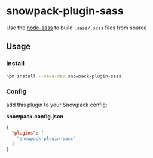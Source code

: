 # snowpack-plugin-sass
Use the [node-sass](https://github.com/sass/node-sass) to build `.sass/.scss` files from source

## Usage

### Install
```bash
npm install --save-dev snowpack-plugin-sass
```

### Config
add this plugin to your Snowpack config:  

**snowpack.config.json**
```json
{
  "plugins": [
    "snowpack-plugin-sass"
  ]
}
```

